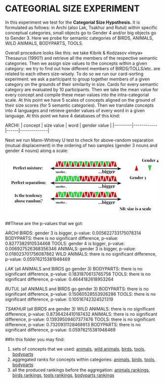 # CATEGORIAL SIZE EXPERIMENT

In this experiment we test for the __Categorial Size Hypothesis.__ It is formulated as follows: in Archi (also Lak, Tsakhur and Rutul) within specific conceptual categories, small objects go to Gender 4 and/or big objects go to Gender 3. Here we probe for semantic categories of BIRDS, ANIMALS, WILD ANIMALS, BODYPARTS, TOOLS. 

Overall procedure looks like this: we take Kibrik & Kodzasov «Imya» Thesaurus (1990?) and retrieve all the members of the respective semantic categories. Then we assign size values to the concepts within a given category: we try to find out how different members of BIRDS/TOLLS/etc. are related to each others size-wisely.
To do so we run our card-sorting experiment: we ask a participant to group together members of a given category on the grounds of their similarity in size. Cards for every semantic category are evaluated by 10 participants. Then we take the mean value for every concept and compile these mean values into the intra-categorial scale. At this point we have 5 scales of concepts aligned on the ground of their size scores (for 5 semantic categories). Then we translate concepts into 4 languages and retrieve gender values of every word in a given language. At this point we  have 4 databases of this kind:

ARCHI:
| concept | size value | word | gender value |
|---------|------------|------|--------------|

Next we run Mann-Whitney U test to check for above-random separation (mutual displacement) in the ordering of two samples (gender 3 nouns and gender 4 nouns) along a scale:

![](mann_whitney_u.png)

##These are the p-values that we got:

_ARCHI_
BIRDS: gender 3 is bigger, p-value: 0.005622733175078314 
BODYPARTS: there is no significant difference, p-value: 0.8277382910534468 
TOOLS: gender 4 is bigger, p-value: 0.006927526368356346 
ANIMALS: gender 3 is bigger, p-value: 0.018023701756087862 
WILD ANIMALS: there is no significant difference, p-value: 0.05976215381948469

_LAK_ (all ANIMALS and BIRDS go gender 3)
BODYPARTS: there is no significant difference, p-value: 0.1831870613765758 
TOOLS: there is no significant difference, p-value: 0.4644182618953264 

_RUTUL_ (all ANIMALS and BIRDS go gender 3)
BODYPARTS: there is no significant difference, p-value: 0.15060528553926286 
TOOLS: there is no significant difference, p-value: 0.10516742324521319 

_TSAKHUR_ (all BIRDS are gender 3)
WILD ANIMALS: there is no significant difference, p-value: 0.8736424410187432 
ANIMALS: there is no significant difference, p-value: 0.13939509407377476 
TOOLS: there is no significant difference, p-value: 0.7320931128468913 
BODYPARTS: there  is no significant difference, p-value: 0.05976215381948469

##In this folder you may find:

1. sets of concepts that we used: [animals](https://duckduckgo.com), [wild animals](https://duckduckgo.com), [birds](https://duckduckgo.com), [tools](https://duckduckgo.com), [bodyparts](https://duckduckgo.com)
2. aggregated ranks for concepts within categories: [animals](), [birds](), [tools](), [bodyparts]()
3. all the produced rankings before the aggregation: [animals rankings](), [birds rankings](), [tools rankings](), [bodyparts rankings]()
